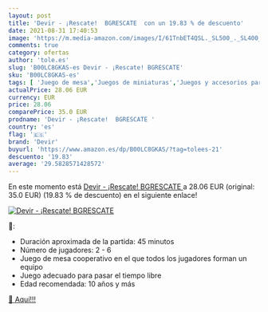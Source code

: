 ```yaml
---
layout: post
title: 'Devir - ¡Rescate!  BGRESCATE  con un 19.83 % de descuento'
date: 2021-08-31 17:40:53
image: 'https://m.media-amazon.com/images/I/61TnbET4QSL._SL500_._SL400_.jpg'
comments: true
category: ofertas
author: 'tole.es'
slug: 'B00LC8GKAS-es Devir - ¡Rescate! BGRESCATE'
sku: 'B00LC8GKAS-es'
tags: [ 'Juego de mesa','Juegos de miniaturas','Juegos y accesorios para juegos','Juguetes','Juguetes y juegos','devir', ]
actualPrice: 28.06 EUR
currency: EUR
price: 28.06
comparePrice: 35.0 EUR
prodname: 'Devir - ¡Rescate!  BGRESCATE '
country: 'es'
flag: '🇪🇸'
brand: 'Devir'
buyurl: 'https://www.amazon.es/dp/B00LC8GKAS/?tag=tolees-21'
descuento: '19.83'
average: '29.5828571428572'
---
```


En este momento está [Devir - ¡Rescate!  BGRESCATE ](https://www.amazon.es/dp/B00LC8GKAS/?tag=tolees-21) a 28.06 EUR (original: 35.0 EUR) (19.83 %  de descuento) en el siguiente enlace!

[![Devir - ¡Rescate!  BGRESCATE ](https://m.media-amazon.com/images/I/61TnbET4QSL._SL500_._SL400_.jpg)](https://www.amazon.es/dp/B00LC8GKAS/?tag=tolees-21)

🔎:

- Duración aproximada de la partida: 45 minutos
- Número de jugadores: 2 - 6
- Juego de mesa cooperativo en el que todos los jugadores forman un equipo
- Juego adecuado para pasar el tiempo libre
- Edad recomendada: 10 años y más

[🛒 Aquí!!!](https://www.amazon.es/dp/B00LC8GKAS/?tag=tolees-21)
